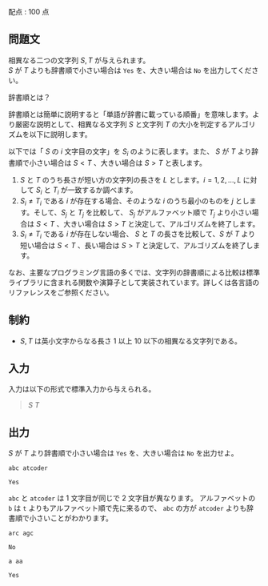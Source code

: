 配点 : $100$ 点

## 問題文

相異なる二つの文字列 $S, T$ が与えられます。<br>
$S$ が $T$ よりも辞書順で小さい場合は `Yes` を、大きい場合は `No` を出力してください。

辞書順とは？

辞書順とは簡単に説明すると「単語が辞書に載っている順番」を意味します。より厳密な説明として、相異なる文字列 $S$ と文字列 $T$ の大小を判定するアルゴリズムを以下に説明します。

以下では「 $S$ の $i$ 文字目の文字」を $S_i$ のように表します。また、 $S$ が $T$ より辞書順で小さい場合は $S \lt T$ 、大きい場合は $S \gt T$ と表します。

1. $S$ と $T$ のうち長さが短い方の文字列の長さを $L$ とします。$i=1,2,\dots,L$ に対して $S_i$ と $T_i$ が一致するか調べます。
2. $S_i \neq T_i$ である $i$ が存在する場合、そのような $i$ のうち最小のものを $j$ とします。そして、$S_j$ と $T_j$ を比較して、 $S_j$ がアルファベット順で $T_j$ より小さい場合は $S \lt T$ 、大きい場合は $S \gt T$ と決定して、アルゴリズムを終了します。
3. $S_i \neq T_i$ である $i$ が存在しない場合、 $S$ と $T$ の長さを比較して、$S$ が $T$ より短い場合は $S \lt T$ 、長い場合は $S \gt T$ と決定して、アルゴリズムを終了します。

なお、主要なプログラミング言語の多くでは、文字列の辞書順による比較は標準ライブラリに含まれる関数や演算子として実装されています。詳しくは各言語のリファレンスをご参照ください。

## 制約

- $S, T$ は英小文字からなる長さ $1$ 以上 $10$ 以下の相異なる文字列である。

## 入力

入力は以下の形式で標準入力から与えられる。

> $S$ $T$

## 出力

$S$ が $T$ より辞書順で小さい場合は `Yes` を、大きい場合は `No` を出力せよ。

```input1
abc atcoder
```

```output1
Yes
```

`abc` と `atcoder` は $1$ 文字目が同じで $2$ 文字目が異なります。 アルファベットの `b` は `t` よりもアルファベット順で先に来るので、 `abc` の方が `atcoder` よりも辞書順で小さいことがわかります。

```input2
arc agc
```

```output2
No
```

```input3
a aa
```

```output3
Yes
```